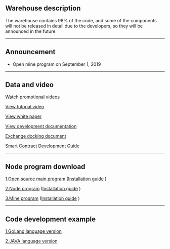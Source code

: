 ## Warehouse description
The warehouse contains 98% of the code, and some of the components will not be released in detail due to the developers, so they will be announced in the future.

---

## Announcement

+ Open mine program on September 1, 2019

---


## Data and video

[Watch promotional videos](https://v.youku.com/v_show/id_XNDI3MzczNjYzMg==.html?spm=a2h0j.11185381.listitem_page1.5~A)

[View tutorial video](https://v.youku.com/v_show/id_XNDI2OTYxMTg0NA==.html?spm=a2h3j.8428770.3416059.1)

[View white paper](https://github.com/jiqiren2019/ctk/blob/master/Hyperledger%20Ctk%20Official%20white%20paper.pdf)

[View development documentation](https://github.com/jiqiren2019/ctk/blob/master/api.pdf)

[Exchange docking document](https://github.com/jiqiren2019/ctk/blob/master/%E4%BA%A4%E6%98%93%E6%89%80%E5%AF%B9%E6%8E%A5%E6%B5%81%E7%A8%8B.pdf)

[Smart Contract Development Guide](https://github.com/jiqiren2019/ctk/blob/master/smart_contract/README.md)

---


## Node program download

[1.Open source main program](https://github.com/jiqiren2019/ctk/)   ([Installation guide](https://github.com/jiqiren2019/ctk/blob/master/%E5%BC%80%E6%BA%90%E4%B8%BB%E7%A8%8B%E5%BA%8F%E5%AE%89%E8%A3%85%E6%8C%87%E5%8D%97.md)  )

[2.Node program](https://github.com/jiqiren2019/ctk/)   ([Installation guide](https://github.com/jiqiren2019/ctk/blob/master/%E8%8A%82%E7%82%B9%E5%AE%89%E8%A3%85%E6%8C%87%E5%8D%97.md)  )

[3.Mine program](https://github.com/jiqiren2019/ctk/)   ([Installation guide](https://github.com/jiqiren2019/ctk/blob/master/%E7%9F%BF%E5%9C%BA%E5%AE%89%E8%A3%85%E6%8C%87%E5%8D%97.md)  )

---


## Code development example


[1.GoLang language version](https://github.com/jiqiren2019/ctk/blob/master/ctk-example-go.zip)  

[2.JAVA language version](https://github.com/jiqiren2019/ctk/blob/master/ctk-api-example-java.zip)

